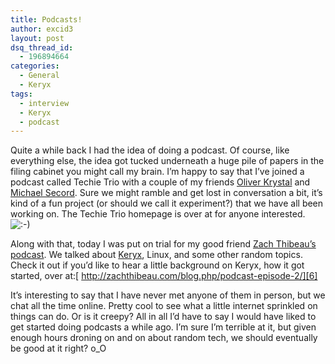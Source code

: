 ```yaml
---
title: Podcasts!
author: excid3
layout: post
dsq_thread_id:
  - 196894664
categories:
  - General
  - Keryx
tags:
  - interview
  - Keryx
  - podcast
---
```

Quite a while back I had the idea of doing a podcast. Of course, like everything else, the idea got tucked underneath a huge pile of papers in the filing cabinet you might call my brain. I’m happy to say that I’ve joined a podcast called Techie Trio with a couple of my friends [Oliver Krystal][1] and [Michael Secord][2]. Sure we might ramble and get lost in conversation a bit, it’s kind of a fun project (or should we call it experiment?) that we have all been working on. The Techie Trio homepage is over at  for anyone interested. ![:-\)][3]

Along with that, today I was put on trial for my good friend [Zach Thibeau’s podcast][4]. We talked about [Keryx][5], Linux, and some other random topics. Check it out if you’d like to hear a little background on Keryx, how it got started, over at:[ http://zachthibeau.com/blog.php/podcast-episode-2/][6]

It’s interesting to say that I have never met anyone of them in person, but we chat all the time online. Pretty cool to see what a little internet sprinkled on things can do. Or is it creepy? All in all I’d have to say I would have liked to get started doing podcasts a while ago. I’m sure I’m terrible at it, but given enough hours droning on and on about random tech, we should eventually be good at it right? o_O

   [1]: http://twitter.com/oliverkrystal
   [2]: http://twitter.com/Gizmokid2005
   [3]: http://excid3.com/blog/wp-includes/images/smilies/icon_smile.gif
   [4]: http://zachthibeau.com
   [5]: http://keryxproject.org
   [6]: http://zachthibeau.com/blog.php/podcast-episode-2/
